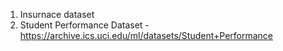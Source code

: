 1. Insurnace dataset
2. Student Performance Dataset - https://archive.ics.uci.edu/ml/datasets/Student+Performance